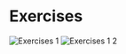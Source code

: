 
# Exercises
![Exercises 1](https://user-images.githubusercontent.com/70604577/229872995-4f102a89-1b86-49a9-8f6b-62f1ba8badb5.png)
![Exercises 1 2](https://user-images.githubusercontent.com/70604577/229872993-3e04a4cb-c67c-4d0b-83fd-40904f047bf4.png)
